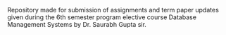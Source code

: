 Repository made for submission of assignments and term paper updates  given during the 6th semester program elective course Database Management Systems by Dr. Saurabh Gupta sir.
